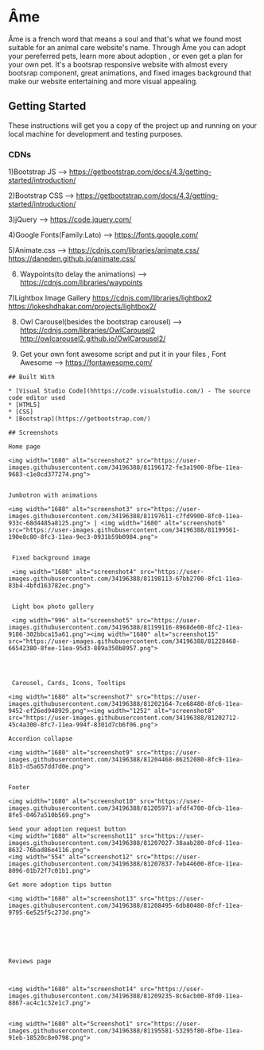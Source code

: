 # Âme

Âme is a french word that means a soul and that's what we found most suitable for an animal care website's name.  Through Âme you can adopt your pereferred pets, learn more about adoption , or even get a plan for your own pet.
It's a bootsrap responsive website with almost every bootsrap component, great animations, and fixed images background that make our website entertaining and more visual appealing.

## Getting Started

These instructions will get you a copy of the project up and running on your local machine for development and testing purposes.

### CDNs


1)Bootstrap JS --> https://getbootstrap.com/docs/4.3/getting-started/introduction/ 

2)Bootstrap CSS --> https://getbootstrap.com/docs/4.3/getting-started/introduction/ 

3)jQuery --> https://code.jquery.com/

4)Google Fonts(Family:Lato) --> https://fonts.google.com/ 

5)Animate.css --> https://cdnjs.com/libraries/animate.css/
https://daneden.github.io/animate.css/

6) Waypoints(to delay the animations) --> https://cdnjs.com/libraries/waypoints

7)Lightbox Image Gallery https://cdnjs.com/libraries/lightbox2  https://lokeshdhakar.com/projects/lightbox2/
 
8) Owl Carousel(besides the bootstrap carousel) --> https://cdnjs.com/libraries/OwlCarousel2
http://owlcarousel2.github.io/OwlCarousel2/

9) Get your own font awesome script and put it in your files , 
Font Awesome --> https://fontawesome.com/



```
## Built With

* [Visual Studio Code](hhttps://code.visualstudio.com/) - The source code editor used
* [HTML5] 
* [CSS]
* [Bootstrap](https://getbootstrap.com/)

## Screenshots

Home page

<img width="1680" alt="screenshot2" src="https://user-images.githubusercontent.com/34196388/81196172-fe3a1900-8fbe-11ea-9683-c1e8cd377274.png">


Jumbotron with animations

<img width="1680" alt="screenshot3" src="https://user-images.githubusercontent.com/34196388/81197611-c7fd9900-8fc0-11ea-933c-68d4485a8125.png"> | <img width="1680" alt="screenshot6" src="https://user-images.githubusercontent.com/34196388/81199561-190e8c80-8fc3-11ea-9ec3-0931b59b0984.png">
 
 
 Fixed background image
 
 <img width="1680" alt="screenshot4" src="https://user-images.githubusercontent.com/34196388/81198113-67bb2700-8fc1-11ea-83b4-4bfd163782ec.png">

 
 Light box photo gallery
 
 <img width="996" alt="screenshot5" src="https://user-images.githubusercontent.com/34196388/81199116-8968de00-8fc2-11ea-9186-302bbca15a61.png"><img width="1680" alt="screenshot15" src="https://user-images.githubusercontent.com/34196388/81228468-66542380-8fee-11ea-95d3-809a350b8957.png">


 

 Carousel, Cards, Icons, Tooltips
 
<img width="1680" alt="screenshot7" src="https://user-images.githubusercontent.com/34196388/81202164-7ce68480-8fc6-11ea-9452-ef26ed948929.png"><img width="1252" alt="screenshot8" src="https://user-images.githubusercontent.com/34196388/81202712-45c4a300-8fc7-11ea-994f-8301d7cb6f06.png">

Accordion collapse 

<img width="1680" alt="screenshot9" src="https://user-images.githubusercontent.com/34196388/81204468-86252080-8fc9-11ea-81b3-d5a657dd7d0e.png">


Footer

<img width="1680" alt="screenshot10" src="https://user-images.githubusercontent.com/34196388/81205971-afdf4700-8fcb-11ea-8fe5-0467a510b569.png">

Send your adoption request button
<img width="1680" alt="screenshot11" src="https://user-images.githubusercontent.com/34196388/81207027-38aab280-8fcd-11ea-8632-76bad86e4116.png">
<img width="554" alt="screenshot12" src="https://user-images.githubusercontent.com/34196388/81207837-7eb44600-8fce-11ea-8096-01b72f7c01b1.png">

Get more adoption tips button

<img width="1680" alt="screenshot13" src="https://user-images.githubusercontent.com/34196388/81208495-6db80480-8fcf-11ea-9795-6e525f5c273d.png">




 

Reviews page



<img width="1680" alt="screenshot14" src="https://user-images.githubusercontent.com/34196388/81209235-8c6acb00-8fd0-11ea-8867-ac4c1c32e1c7.png">


<img width="1680" alt="Screenshot1" src="https://user-images.githubusercontent.com/34196388/81195581-53295f80-8fbe-11ea-91eb-18520c8e0798.png">


